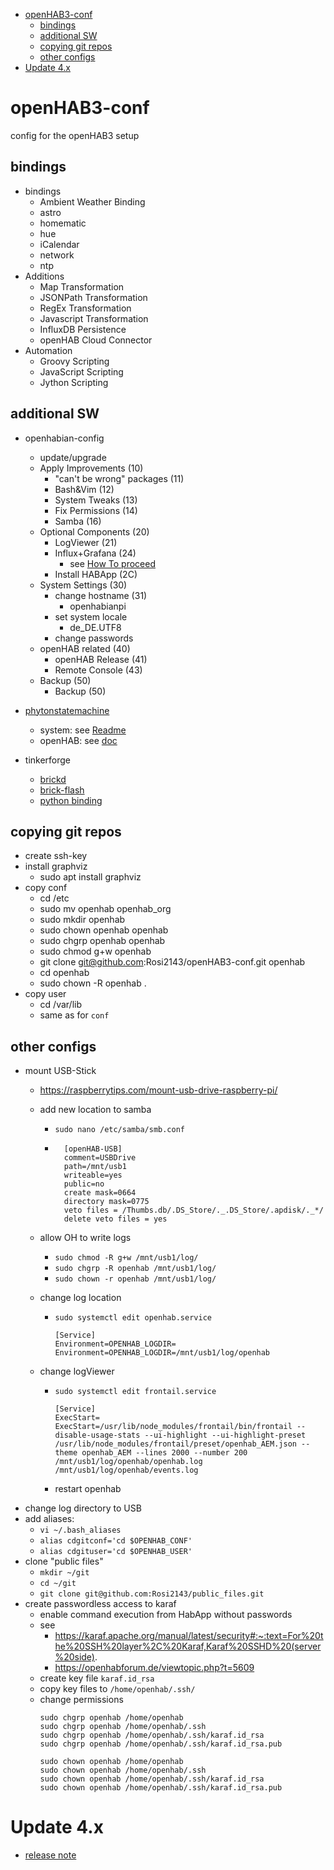 - [openHAB3-conf](#openhab3-conf)
  - [bindings](#bindings)
  - [additional SW](#additional-sw)
  - [copying git repos](#copying-git-repos)
  - [other configs](#other-configs)
- [Update 4.x](#update-4x)

# openHAB3-conf
config for the openHAB3 setup

## bindings
* bindings
  * Ambient Weather Binding
  * astro
  * homematic
  * hue
  * iCalendar
  * network
  * ntp
* Additions
  * Map Transformation
  * JSONPath Transformation
  * RegEx Transformation
  * Javascript Transformation
  * InfluxDB Persistence
  * openHAB Cloud Connector
* Automation
  * Groovy Scripting
  * JavaScript Scripting
  * Jython Scripting

## additional SW
* openhabian-config
  * update/upgrade
  * Apply Improvements (10)
    * "can't be wrong" packages (11)
    * Bash&Vim (12)
    * System Tweaks (13)
    * Fix Permissions (14)
    * Samba (16)
  * Optional Components (20)
    * LogViewer (21)
    * Influx+Grafana (24)
      * see [How To proceed](https://community.openhab.org/t/13761/1)
    * Install HABApp (2C)
  * System Settings (30)
    * change hostname (31)
      * openhabianpi
    * set system locale
      * de_DE.UTF8
    * change passwords
  * openHAB related (40)
    * openHAB Release (41)
    * Remote Console (43)
  * Backup (50)
    * Backup (50)

* [phytonstatemachine](https://github.com/Rosi2143/python-statemachine)
  * system: see [Readme](.\habapp\README.md)
  * openHAB: see [doc](https://github.com/Rosi2143/openHAB3-conf/tree/master/automation/lib/python/personal)
* tinkerforge
  * [brickd](https://www.tinkerforge.com/de/doc/Software/Brickd_Install_Linux.html#brickd-install-linux)
  * [brick-flash](https://www.tinkerforge.com/de/doc/Software/Brickd_Install_Linux.html#brickd-install-linux)
  * [python binding](https://www.tinkerforge.com/de/doc/Software/API_Bindings_Python.html#api-bindings-python)

## copying git repos
* create ssh-key
* install graphviz
  * sudo apt install graphviz
* copy conf
  * cd /etc
  * sudo mv openhab openhab_org
  * sudo mkdir openhab
  * sudo chown openhab openhab
  * sudo chgrp openhab openhab
  * sudo chmod g+w openhab
  * git clone git@github.com:Rosi2143/openHAB3-conf.git openhab
  * cd openhab
  * sudo chown -R openhab .
* copy user
  * cd /var/lib
  * same as for `conf`

## other configs
* mount USB-Stick
  * https://raspberrytips.com/mount-usb-drive-raspberry-pi/
  * add new location to samba
    * `sudo nano /etc/samba/smb.conf`
    *
        ```
          [openHAB-USB]
          comment=USBDrive
          path=/mnt/usb1
          writeable=yes
          public=no
          create mask=0664
          directory mask=0775
          veto files = /Thumbs.db/.DS_Store/._.DS_Store/.apdisk/._*/
          delete veto files = yes
        ```

  * allow OH to write logs
    * `sudo chmod -R g+w /mnt/usb1/log/`
    * `sudo chgrp -R openhab /mnt/usb1/log/`
    * `sudo chown -r openhab /mnt/usb1/log/`
  * change log location
    * `sudo systemctl edit openhab.service`
        ```
        [Service]
        Environment=OPENHAB_LOGDIR=
        Environment=OPENHAB_LOGDIR=/mnt/usb1/log/openhab
        ```
  * change logViewer
    * `sudo systemctl edit frontail.service`
        ```
        [Service]
        ExecStart=
        ExecStart=/usr/lib/node_modules/frontail/bin/frontail --disable-usage-stats --ui-highlight --ui-highlight-preset /usr/lib/node_modules/frontail/preset/openhab_AEM.json --theme openhab_AEM --lines 2000 --number 200 /mnt/usb1/log/openhab/openhab.log /mnt/usb1/log/openhab/events.log

        ```

    * restart openhab
* change log directory to USB
* add aliases:
  * `vi ~/.bash_aliases`
  * `alias cdgitconf='cd $OPENHAB_CONF'`
  * `alias cdgituser='cd $OPENHAB_USER'`
* clone "public files"
  * `mkdir ~/git`
  * `cd ~/git`
  * `git clone git@github.com:Rosi2143/public_files.git`
* create passwordless access to karaf
  * enable command execution from HabApp without passwords
  * see
    * https://karaf.apache.org/manual/latest/security#:~:text=For%20the%20SSH%20layer%2C%20Karaf,Karaf%20SSHD%20(server%20side).
    * https://openhabforum.de/viewtopic.php?t=5609
  * create key file `karaf.id_rsa`
  * copy key files to `/home/openhab/.ssh/`
  * change permissions
    ```
    sudo chgrp openhab /home/openhab
    sudo chgrp openhab /home/openhab/.ssh
    sudo chgrp openhab /home/openhab/.ssh/karaf.id_rsa
    sudo chgrp openhab /home/openhab/.ssh/karaf.id_rsa.pub

    sudo chown openhab /home/openhab
    sudo chown openhab /home/openhab/.ssh
    sudo chown openhab /home/openhab/.ssh/karaf.id_rsa
    sudo chown openhab /home/openhab/.ssh/karaf.id_rsa.pub
    ```

# Update 4.x
* [release note](https://www.openhab.org/blog/2023-07-23-openhab-4-0-release.html)

